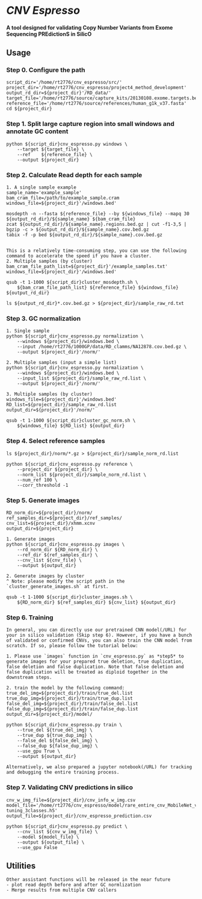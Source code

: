 # _CNV Espresso_
#### A tool designed for validating **C**opy **N**umber **V**ariants from **E**xome **S**equencing **PRE**diction**S** in **S**ilic**O**

## Usage
### Step 0. Configure the path
    script_dir='/home/rt2776/cnv_espresso/src/'
    project_dir='/home/rt2776/cnv_espresso/project4_method_development'
    output_rd_dir=${project_dir}'/RD_data/'
    target_file='/home/rt2776/source/capture_kits/20130108.exome.targets.bed'
    reference_file='/home/rt2776/source/references/human_g1k_v37.fasta'
    cd ${project_dir}

### Step 1. Split large capture region into small windows and annotate GC content 
    python ${script_dir}cnv_espresso.py windows \
        --target ${target_file} \
        --ref    ${reference_file} \
        --output ${project_dir}

### Step 2. Calculate Read depth for each sample
    1. A single sample example
    sample_name='example_sample'
    bam_cram_file=/path/to/example_sample.cram
    windows_file=${project_dir}'/windows.bed'

    mosdepth -n --fasta ${reference_file} --by ${windows_file} --mapq 30 ${output_rd_dir}/${sample_name} ${bam_cram_file}
    zcat ${output_rd_dir}/${sample_name}.regions.bed.gz | cut -f1-3,5 | bgzip -c > ${output_rd_dir}/${sample_name}.cov.bed.gz
    tabix -f -p bed ${output_rd_dir}/${sample_name}.cov.bed.gz

    
    This is a relatively time-consuming step, you can use the following command to accelerate the speed if you have a cluster.
    2. Multiple samples (by cluster)
    bam_cram_file_path_list=${project_dir}'/example_samples.txt'
    windows_file=${project_dir}'/windows.bed'

    qsub -t 1-1000 ${script_dir}cluster_mosdepth.sh \
        ${bam_cram_file_path_list} ${reference_file} ${windows_file} ${output_rd_dir}    

    ls ${output_rd_dir}*.cov.bed.gz > ${project_dir}/sample_raw_rd.txt     

### Step 3. GC normalization
    1. Single sample
    python ${script_dir}cnv_espresso.py normalization \
        --windows ${project_dir}/windows.bed \ 
        --input /home/rt2776/1000GP/data/RD_clamms/NA12878.cov.bed.gz \ 
        --output ${project_dir}'/norm/'

    2. Multiple samples (input a simple list) 
    python ${script_dir}cnv_espresso.py normalization \
        --windows ${project_dir}/windows.bed \ 
        --input_list ${project_dir}/sample_raw_rd.list \
        --output ${project_dir}'/norm/'

    3. Multiple samples (by cluster) 
    windows_file=${project_dir}'/windows.bed'
    RD_list=${project_dir}/sample_raw_rd.list
    output_dir=${project_dir}'/norm/'

    qsub -t 1-1000 ${script_dir}cluster_gc_norm.sh \
        ${windows_file} ${RD_list} ${output_dir} 

### Step 4. Select reference samples
    ls ${project_dir}/norm/*.gz > ${project_dir}/sample_norm_rd.list

    python ${script_dir}cnv_espresso.py reference \ 
        --project_dir ${project_dir} \
        --norm_list ${project_dir}/sample_norm_rd.list \
        --num_ref 100 \
        --corr_threshold -1 

### Step 5. Generate images 
    RD_norm_dir=${project_dir}/norm/
    ref_samples_dir=${project_dir}/ref_samples/
    cnv_list=${project_dir}/xhmm.xcnv
    output_dir=${project_dir}

    1. Generate images
    python ${script_dir}cnv_espresso.py images \
        --rd_norm_dir ${RD_norm_dir} \
        --ref_dir ${ref_samples_dir} \
        --cnv_list ${cnv_file} \
        --output ${output_dir} 

    2. Generate images by cluster 
    ^ Note: please modify the script path in the `cluster_generate_images.sh` at first.

    qsub -t 1-1000 ${script_dir}cluster_images.sh \
        ${RD_norm_dir} ${ref_samples_dir} ${cnv_list} ${output_dir} 


### Step 6. Training 
    In general, you can directly use our pretrained CNN model(/URL) for your in silico validation (Skip step 6). However, if you have a bunch of validated or confirmed CNVs, you can also train the CNN model from scratch. If so, please follow the tutorial below:

    1. Please use `images` function in `cnv_espresso.py` as *step5* to generate images for your prepared true deletion, true duplication, false deletion and false duplication. Note that false deletion and false duplication will be treated as diploid together in the downstream steps.

    2. train the model by the following command:
    true_del_img=${project_dir}/train/true_del.list
    true_dup_img=${project_dir}/train/true_dup.list
    false_del_img=${project_dir}/train/false_del.list
    false_dup_img=${project_dir}/train/false_dup.list
    output_dir=${project_dir}/model/

    python ${script_dir}cnv_espresso.py train \
        --true_del ${true_del_img} \
        --true_dup ${true_dup_img} \
        --false_del ${false_del_img} \
        --false_dup ${false_dup_img} \
        --use_gpu True \
        --output ${output_dir}
    
    Alternatively, we also prepared a jupyter notebook(/URL) for tracking and debugging the entire training process.

### Step 7. Validating CNV predictions in silico 
    cnv_w_img_file=${project_dir}/cnv_info_w_img.csv
    model_file='/home/rt2776/cnv_espresso/model/rare_entire_cnv_MobileNet_v1_fine-tuning_3classes.h5'
    output_file=${project_dir}/cnv_espresso_prediction.csv

    python ${script_dir}cnv_espresso.py predict \
        --cnv_list ${cnv_w_img_file} \
        --model ${model_file} \
        --output ${output_file} \
        --use_gpu False

## Utilities
    Other assistant functions will be released in the near future
    - plot read depth before and after GC normlization
    - Merge results from multiple CNV callers

